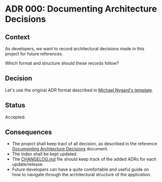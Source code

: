 <!--
© 2021 Marco Bresciani

Copying and distribution of this file, with or without modification, are
permitted in any medium without royalty provided the copyright notice
and this notice are preserved.
This file is offered as-is, without any warranty.

SPDX-FileCopyrightText: 2020 Marco Bresciani

SPDX-License-Identifier: FSFAP
-->
# ADR 000: Documenting Architecture Decisions

## Context
As developers, we want to record architectural decisions made in this
project for future references.

Which format and structure should these records follow?

## Decision
Let's use the original ADR format described in
[Michael Nygard's template](http://thinkrelevance.com/blog/2011/11/15/documenting-architecture-decisions).

## Status
Accepted.

## Consequences
* The project shall keep tract of all decision, as described in the
  reference
  [Documenting Architecture Decisions](http://thinkrelevance.com/blog/2011/11/15/documenting-architecture-decisions)
  document.
* The index shall be kept updated.
* The [CHANGELOG.md](../../CHANGELOG.md) file should keep track of the
  added ADRs for each update/release.
* Future developers can have a quite comfortable and useful guide on how
  to navigate through the architectural structure of the application.
